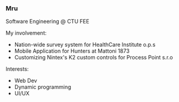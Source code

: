 ### Mru
Software Engineering @ CTU FEE

My involvement:
 - Nation-wide survey system for HealthCare Institute o.p.s
 - Mobile Application for Hunters at Mattoni 1873
 - Customizing Nintex's K2 custom controls for Process Point s.r.o

Interests:
 - Web Dev
 - Dynamic programming
 - UI/UX
